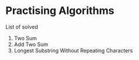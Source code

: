 # Practising Algorithms

List of solved
1. Two Sum
2. Add Two Sum
3. Longest Substring Without Repeating Characters